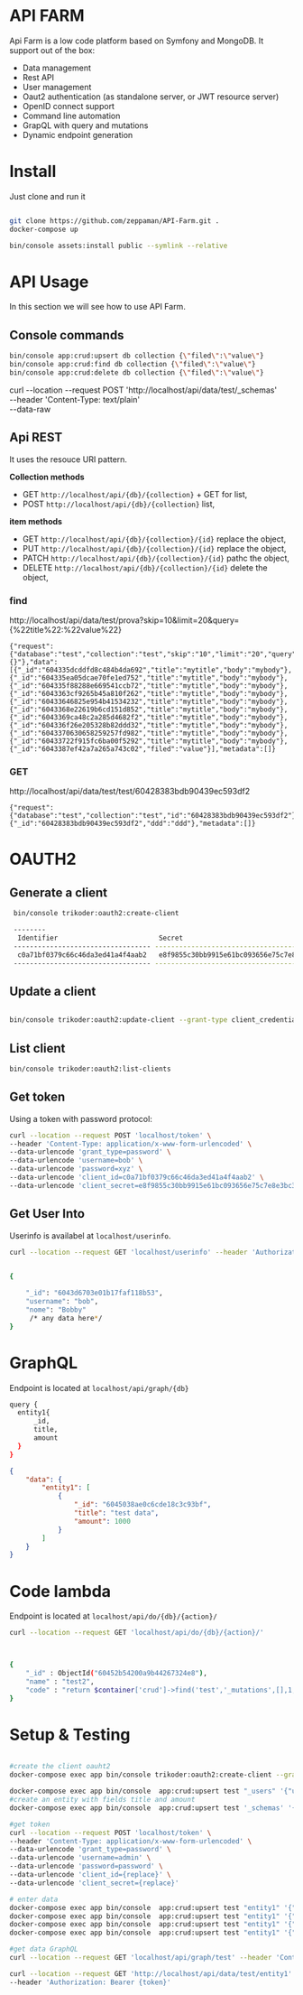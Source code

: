 # API FARM
Api Farm is a low code platform based on Symfony and MongoDB. It support out of the box:

- Data management
- Rest API
- User management
- Oaut2 authentication (as standalone server, or JWT resource server)
- OpenID connect support
- Command line automation
- GrapQL with query and mutations
- Dynamic endpoint generation 


# Install
Just clone and run it
```bash

git clone https://github.com/zeppaman/API-Farm.git .
docker-compose up

bin/console assets:install public --symlink --relative
```


# API Usage

In this section we will see how to use API Farm.

## Console commands

```bash
bin/console app:crud:upsert db collection {\"filed\":\"value\"}
bin/console app:crud:find db collection {\"filed\":\"value\"}
bin/console app:crud:delete db collection {\"filed\":\"value\"}
```


curl --location --request POST 'http://localhost/api/data/test/_schemas' \
--header 'Content-Type: text/plain' \
--data-raw 


## Api REST 

It uses the resouce URI pattern. 

**Collection methods**
- GET  `http://localhost/api/{db}/{collection}` + GET for list,
- POST `http://localhost/api/{db}/{collection}`  list,

**item methods**
- GET `http://localhost/api/{db}/{collection}/{id}`  replace the object,
- PUT `http://localhost/api/{db}/{collection}/{id}`  replace the object,
- PATCH `http://localhost/api/{db}/{collection}/{id}`  pathc the object,
- DELETE `http://localhost/api/{db}/{collection}/{id}`  delete the object,

### find

http://localhost/api/data/test/prova?skip=10&limit=20&query={%22title%22:%22value%22}

```
{"request":{"database":"test","collection":"test","skip":"10","limit":"20","query":"{}"},"data":[{"_id":"604335dcddfd8c484b4da692","title":"mytitle","body":"mybody"},{"_id":"604335ea05dcae70fe1ed752","title":"mytitle","body":"mybody"},{"_id":"604335f88288e669541ccb72","title":"mytitle","body":"mybody"},{"_id":"6043363cf9265b45a810f262","title":"mytitle","body":"mybody"},{"_id":"60433646825e954b41534232","title":"mytitle","body":"mybody"},{"_id":"6043368e22619b6cd151d852","title":"mytitle","body":"mybody"},{"_id":"6043369ca48c2a285d4682f2","title":"mytitle","body":"mybody"},{"_id":"604336f26e205328b82ddd32","title":"mytitle","body":"mybody"},{"_id":"6043370630658259257fd982","title":"mytitle","body":"mybody"},{"_id":"60433722f915fc6ba00f5292","title":"mytitle","body":"mybody"},{"_id":"6043387ef42a7a265a743c02","filed":"value"}],"metadata":[]}
```

### GET

http://localhost/api/data/test/test/60428383bdb90439ec593df2

```
{"request":{"database":"test","collection":"test","id":"60428383bdb90439ec593df2"},"data":{"_id":"60428383bdb90439ec593df2","ddd":"ddd"},"metadata":[]}
```



# OAUTH2

## Generate a client

```bash
 bin/console trikoder:oauth2:create-client

 -------- 
  Identifier                         Secret                                                                                                                            
 ---------------------------------- ---------------------------------------------------------------------------------------------------------------------------------- 
  c0a71bf0379c66c46da3ed41a4f4aab2   e8f9855c30bb9915e61bc093656e75c7e8e3bc3b221eca2be796790af96e6f347b738a28c84ffb9db61617e812b21c51c8b29d9d8d1c92d2df9b386a2404c394  
 ---------------------------------- ---------------------------------------------------------------------------------------------------------------------------------- 
```

## Update a client
```bash

bin/console trikoder:oauth2:update-client --grant-type client_credentials --grant-type password c0a71bf0379c66c46da3ed41a4f4aab2
```

## List client
```bash
bin/console trikoder:oauth2:list-clients
```

## Get token
Using a token with password protocol:

```bash
curl --location --request POST 'localhost/token' \
--header 'Content-Type: application/x-www-form-urlencoded' \
--data-urlencode 'grant_type=password' \
--data-urlencode 'username=bob' \
--data-urlencode 'password=xyz' \
--data-urlencode 'client_id=c0a71bf0379c66c46da3ed41a4f4aab2' \
--data-urlencode 'client_secret=e8f9855c30bb9915e61bc093656e75c7e8e3bc3b221eca2be796790af96e6f347b738a28c84ffb9db61617e812b21c51c8b29d9d8d1c92d2df9b386a2404c394'
```

## Get User Into

Userinfo is availabel at `localhost/userinfo`.

```bash
curl --location --request GET 'localhost/userinfo' --header 'Authorization: Bearer {token}'


{
    
    "_id": "6043d6703e01b17faf118b53",
    "username": "bob",
    "nome": "Bobby" 
     /* any data here*/
}
```

# GraphQL

Endpoint is located at `localhost/api/graph/{db}`

```bash
query { 
  entity1{
      _id,
      title,
      amount
  }
}
```

```json
{
    "data": {
        "entity1": [
            {
                "_id": "6045038ae0c6cde18c3c93bf",
                "title": "test data",
                "amount": 1000
            }
        ]
    }
}
```







# Code lambda

Endpoint is located at `localhost/api/do/{db}/{action}/`


```bash
curl --location --request GET 'localhost/api/do/{db}/{action}/' 



{
    "_id" : ObjectId("60452b54200a9b44267324e8"),
    "name" : "test2",
    "code" : "return $container['crud']->find('test','_mutations',[],1,10);"
}
```



# Setup & Testing

```bash

#create the client oauht2
docker-compose exec app bin/console trikoder:oauth2:create-client --grant-type password c0a71bf0379c66c46da3ed41a4f4aab2

docker-compose exec app bin/console  app:crud:upsert test "_users" '{"username":"admin","newpassword":"password"}'
#create an entity with fields title and amount
docker-compose exec app bin/console  app:crud:upsert test '_schemas' '{ "name" : "entity1","db" :"test","fields":{"title":{"type": "text",            "name" : "title","label" : "Title"},"amount" : {"type" : "int", "name" : "amount","label" : "Amount"}}}'

#get token
curl --location --request POST 'localhost/token' \
--header 'Content-Type: application/x-www-form-urlencoded' \
--data-urlencode 'grant_type=password' \
--data-urlencode 'username=admin' \
--data-urlencode 'password=password' \
--data-urlencode 'client_id={replace}' \
--data-urlencode 'client_secret={replace}'

# enter data
docker-compose exec app bin/console  app:crud:upsert test "entity1" '{"title":"title 1","amount":100}'
docker-compose exec app bin/console  app:crud:upsert test "entity1" '{"title":"title 2","amount":101}'
docker-compose exec app bin/console  app:crud:upsert test "entity1" '{"title":"title 3","amount":102}'
docker-compose exec app bin/console  app:crud:upsert test "entity1" '{"title":"title 4","amount":103}'

#get data GraphQL
curl --location --request GET 'localhost/api/graph/test' --header 'Content-Type: application/json' --data-raw '{"query":"query { \r\n  entity1{\r\n      _id,\r\n      title,\r\n      amount\r\n  }\r\n}","variables":{}}'

curl --location --request GET 'http://localhost/api/data/test/entity1' \
--header 'Authorization: Bearer {token}'

```